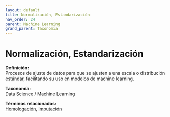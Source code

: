 ```yaml
---
layout: default
title: Normalización, Estandarización
nav_order: 24
parent: Machine Learning
grand_parent: Taxonomía
---
```


# Normalización, Estandarización

**Definición:**  
Procesos de ajuste de datos para que se ajusten a una escala o distribución estándar, facilitando su uso en modelos de machine learning.

**Taxonomía:**  
Data Science / Machine Learning

**Términos relacionados:**  
[Homologación](https://maleniski.github.io/diccionario-angl-tec-mx/docs/taxonomia/data-science-/-machine-learning/homologacin.html), [Imputación](https://maleniski.github.io/diccionario-angl-tec-mx/docs/taxonomia/data-science-/-machine-learning/imputacin.html)
